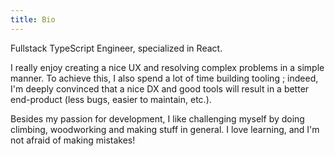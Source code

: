 ```yaml
---
title: Bio
---
```


Fullstack TypeScript Engineer, specialized in React.

I really enjoy creating a nice UX and resolving complex problems in a simple manner. To achieve this, I also spend a lot of time building tooling ; indeed, I'm deeply convinced that a nice DX and good tools will result in a better end-product (less bugs, easier to maintain, etc.).

Besides my passion for development, I like challenging myself by doing climbing, woodworking and making stuff in general. I love learning, and I'm not afraid of making mistakes!
